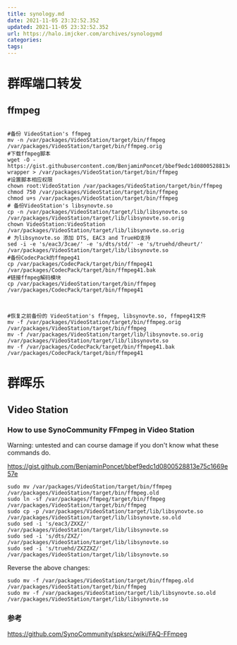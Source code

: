 ```yaml
---
title: synology.md
date: 2021-11-05 23:32:52.352
updated: 2021-11-05 23:32:52.352
url: https://halo.imjcker.com/archives/synologymd
categories: 
tags: 
---
```


# 群晖端口转发







## ffmpeg

```shell

#备份 VideoStation's ffmpeg
mv -n /var/packages/VideoStation/target/bin/ffmpeg /var/packages/VideoStation/target/bin/ffmpeg.orig
#下载ffmpeg脚本
wget -O - https://gist.githubusercontent.com/BenjaminPoncet/bbef9edc1d0800528813e75c1669e57e/raw/ffmpeg-wrapper > /var/packages/VideoStation/target/bin/ffmpeg
#设置脚本相应权限
chown root:VideoStation /var/packages/VideoStation/target/bin/ffmpeg
chmod 750 /var/packages/VideoStation/target/bin/ffmpeg
chmod u+s /var/packages/VideoStation/target/bin/ffmpeg
# 备份VideoStation's libsynovte.so
cp -n /var/packages/VideoStation/target/lib/libsynovte.so /var/packages/VideoStation/target/lib/libsynovte.so.orig
chown VideoStation:VideoStation /var/packages/VideoStation/target/lib/libsynovte.so.orig
# 为libsynovte.so 添加 DTS, EAC3 and TrueHD支持
sed -i -e 's/eac3/3cae/' -e 's/dts/std/' -e 's/truehd/dheurt/' /var/packages/VideoStation/target/lib/libsynovte.so
#备份CodecPack的ffmpeg41
cp /var/packages/CodecPack/target/bin/ffmpeg41 /var/packages/CodecPack/target/bin/ffmpeg41.bak
#链接ffmpeg解码模块
cp /var/packages/VideoStation/target/bin/ffmpeg /var/packages/CodecPack/target/bin/ffmpeg41



#恢复之前备份的 VideoStation's ffmpeg, libsynovte.so, ffmpeg41文件
mv -f /var/packages/VideoStation/target/bin/ffmpeg.orig /var/packages/VideoStation/target/bin/ffmpeg
mv -f /var/packages/VideoStation/target/lib/libsynovte.so.orig /var/packages/VideoStation/target/lib/libsynovte.so
mv -f /var/packages/CodecPack/target/bin/ffmpeg41.bak /var/packages/CodecPack/target/bin/ffmpeg41

```

# 群晖乐



## Video Station

### How to use SynoCommunity FFmpeg in Video Station

Warning: untested and can course damage if you don't know what these commands do.

https://gist.github.com/BenjaminPoncet/bbef9edc1d0800528813e75c1669e57e

```shell
sudo mv /var/packages/VideoStation/target/bin/ffmpeg /var/packages/VideoStation/target/bin/ffmpeg.old
sudo ln -sf /var/packages/ffmpeg/target/bin/ffmpeg /var/packages/VideoStation/target/bin/ffmpeg
sudo cp -p /var/packages/VideoStation/target/lib/libsynovte.so /var/packages/VideoStation/target/lib/libsynovte.so.old
sudo sed -i 's/eac3/ZXXZ/' /var/packages/VideoStation/target/lib/libsynovte.so
sudo sed -i 's/dts/ZXZ/' /var/packages/VideoStation/target/lib/libsynovte.so
sudo sed -i 's/truehd/ZXZZXZ/' /var/packages/VideoStation/target/lib/libsynovte.so
```

Reverse the above changes:

```shell
sudo mv -f /var/packages/VideoStation/target/bin/ffmpeg.old /var/packages/VideoStation/target/bin/ffmpeg
sudo mv -f /var/packages/VideoStation/target/lib/libsynovte.so.old /var/packages/VideoStation/target/lib/libsynovte.so
```



### 参考

https://github.com/SynoCommunity/spksrc/wiki/FAQ-FFmpeg



